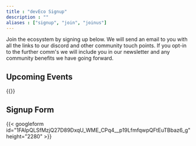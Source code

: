 ```yaml
---
title : "devEco Signup"
description : ""
aliases : ["signup", "join", "joinus"]
---
```


Join the ecosystem by signing up below. We will send an email to you with all the links to our discord and other community touch points. If you opt-in to the further comm's we will include you in our newsletter and any community benefits we have going forward. 

## Upcoming Events

{{<event type="future">}}
</br>

## Signup Form
{{< googleform id="1FAIpQLSfMzjQ27D89DxqU_WME_CPq4__p19LfmfqwpQFtEuTBbaz6_g" height="2280" >}}